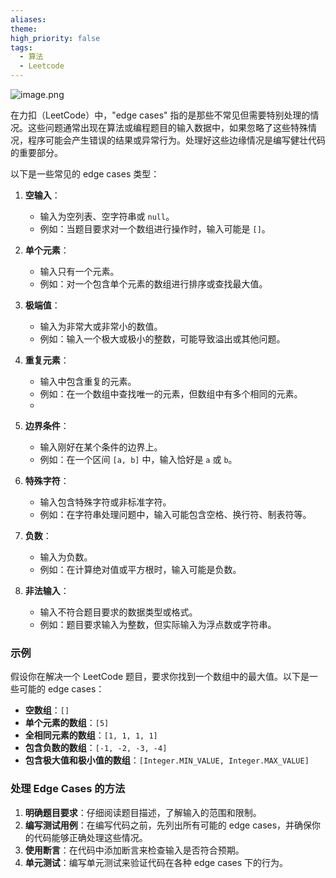 ```yaml
---
aliases: 
theme: 
high_priority: false
tags:
  - 算法
  - Leetcode
---
```


![image.png](https://cdn.jsdelivr.net/gh/duanbiao2000/BlogGallery@main/picture/20241007165719.png)

在力扣（LeetCode）中，"edge cases" 指的是那些不常见但需要特别处理的情况。这些问题通常出现在算法或编程题目的输入数据中，如果忽略了这些特殊情况，程序可能会产生错误的结果或异常行为。处理好这些边缘情况是编写健壮代码的重要部分。

以下是一些常见的 edge cases 类型：

1. **空输入**：
   - 输入为空列表、空字符串或 `null`。
   - 例如：当题目要求对一个数组进行操作时，输入可能是 `[]`。

2. **单个元素**：
   - 输入只有一个元素。
   - 例如：对一个包含单个元素的数组进行排序或查找最大值。

3. **极端值**：
   - 输入为非常大或非常小的数值。
   - 例如：输入一个极大或极小的整数，可能导致溢出或其他问题。

4. **重复元素**：
   - 输入中包含重复的元素。
   - 例如：在一个数组中查找唯一的元素，但数组中有多个相同的元素。
   - 

5. **边界条件**：
   - 输入刚好在某个条件的边界上。
   - 例如：在一个区间 `[a, b]` 中，输入恰好是 `a` 或 `b`。

6. **特殊字符**：
   - 输入包含特殊字符或非标准字符。
   - 例如：在字符串处理问题中，输入可能包含空格、换行符、制表符等。

7. **负数**：
   - 输入为负数。
   - 例如：在计算绝对值或平方根时，输入可能是负数。

8. **非法输入**：
   - 输入不符合题目要求的数据类型或格式。
   - 例如：题目要求输入为整数，但实际输入为浮点数或字符串。

### 示例
假设你在解决一个 LeetCode 题目，要求你找到一个数组中的最大值。以下是一些可能的 edge cases：

- **空数组**：`[]`
- **单个元素的数组**：`[5]`
- **全相同元素的数组**：`[1, 1, 1, 1]`
- **包含负数的数组**：`[-1, -2, -3, -4]`
- **包含极大值和极小值的数组**：`[Integer.MIN_VALUE, Integer.MAX_VALUE]`

### 处理 Edge Cases 的方法
1. **明确题目要求**：仔细阅读题目描述，了解输入的范围和限制。
2. **编写测试用例**：在编写代码之前，先列出所有可能的 edge cases，并确保你的代码能够正确处理这些情况。
3. **使用断言**：在代码中添加断言来检查输入是否符合预期。
4. **单元测试**：编写单元测试来验证代码在各种 edge cases 下的行为。

